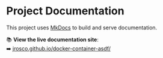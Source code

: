 # Project Documentation

This project uses [MkDocs](https://www.mkdocs.org/) to build and serve documentation.

📚 **View the live documentation site**:  
➡️ [jrosco.github.io/docker-container-asdf/](https://jrosco.github.io/docker-container-asdf/)
